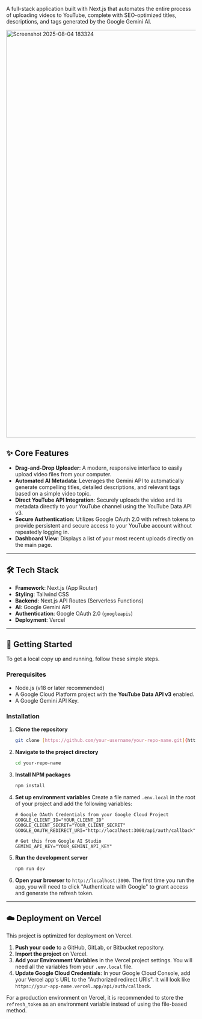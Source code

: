 A full-stack application built with Next.js that automates the entire process of uploading videos to YouTube, complete with SEO-optimized titles, descriptions, and tags generated by the Google Gemini AI.

<img width="1920" height="1080" alt="Screenshot 2025-08-04 183324" src="https://github.com/user-attachments/assets/54704055-c417-4f62-8650-a2599ba06a1e" />


## ✨ Core Features

-   **Drag-and-Drop Uploader**: A modern, responsive interface to easily upload video files from your computer.
-   **Automated AI Metadata**: Leverages the Gemini API to automatically generate compelling titles, detailed descriptions, and relevant tags based on a simple video topic.
-   **Direct YouTube API Integration**: Securely uploads the video and its metadata directly to your YouTube channel using the YouTube Data API v3.
-   **Secure Authentication**: Utilizes Google OAuth 2.0 with refresh tokens to provide persistent and secure access to your YouTube account without repeatedly logging in.
-   **Dashboard View**: Displays a list of your most recent uploads directly on the main page.

---

## 🛠️ Tech Stack

-   **Framework**: Next.js (App Router)
-   **Styling**: Tailwind CSS
-   **Backend**: Next.js API Routes (Serverless Functions)
-   **AI**: Google Gemini API
-   **Authentication**: Google OAuth 2.0 (`googleapis`)
-   **Deployment**: Vercel

---

## 🚀 Getting Started

To get a local copy up and running, follow these simple steps.

### Prerequisites

-   Node.js (v18 or later recommended)
-   A Google Cloud Platform project with the **YouTube Data API v3** enabled.
-   A Google Gemini API Key.

### Installation

1.  **Clone the repository**
    ```sh
    git clone [https://github.com/your-username/your-repo-name.git](https://github.com/your-username/your-repo-name.git)
    ```
2.  **Navigate to the project directory**
    ```sh
    cd your-repo-name
    ```
3.  **Install NPM packages**
    ```sh
    npm install
    ```
4.  **Set up environment variables**
    Create a file named `.env.local` in the root of your project and add the following variables:
    ```env
    # Google OAuth Credentials from your Google Cloud Project
    GOOGLE_CLIENT_ID="YOUR_CLIENT_ID"
    GOOGLE_CLIENT_SECRET="YOUR_CLIENT_SECRET"
    GOOGLE_OAUTH_REDIRECT_URI="http://localhost:3000/api/auth/callback"

    # Get this from Google AI Studio
    GEMINI_API_KEY="YOUR_GEMINI_API_KEY"
    ```
5.  **Run the development server**
    ```sh
    npm run dev
    ```
6.  **Open your browser** to `http://localhost:3000`. The first time you run the app, you will need to click "Authenticate with Google" to grant access and generate the refresh token.

---

## ☁️ Deployment on Vercel

This project is optimized for deployment on Vercel.

1.  **Push your code** to a GitHub, GitLab, or Bitbucket repository.
2.  **Import the project** on Vercel.
3.  **Add your Environment Variables** in the Vercel project settings. You will need all the variables from your `.env.local` file.
4.  **Update Google Cloud Credentials**: In your Google Cloud Console, add your Vercel app's URL to the "Authorized redirect URIs". It will look like `https://your-app-name.vercel.app/api/auth/callback`.

For a production environment on Vercel, it is recommended to store the `refresh_token` as an environment variable instead of using the file-based method.
